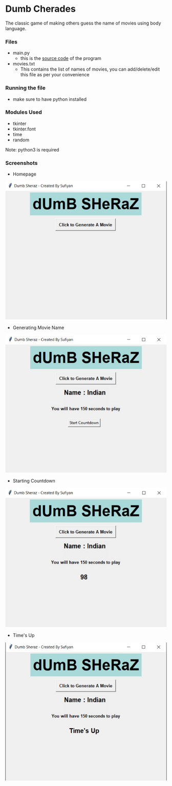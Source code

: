 # Dumb Cherades

The classic game of making others guess the name of movies using body language.

### Files
- main.py
	- this is the [source code](https://github.com/suffisme/DumbSheraz) of the program
- movies.txt
	- This contains the list of names of movies, you can add/delete/edit this file as per your convenience

### Running the file
- make sure to have python installed

### Modules Used
- tkinter
- tkinter.font
- time
- random

Note: python3 is required

### Screenshots
- Homepage

![](src/ss1.jpg)

- Generating Movie Name

![](src/ss2.jpg)

- Starting Countdown

![](src/ss3.jpg)

- Time's Up

![](src/ss4.jpg)
